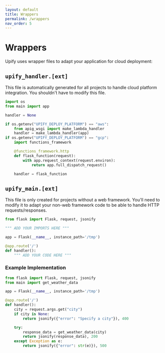 ```yaml
---
layout: default
title: Wrappers
permalink: /wrappers
nav_order: 5
---
```


# Wrappers

Upify uses wrapper files to adapt your application for cloud deployment:

## `upify_handler.[ext]`
This file is automatically generated for all projects to handle cloud platform integration. You shouldn't have to modify this file.

```python
import os
from main import app

handler = None

if os.getenv("UPIFY_DEPLOY_PLATFORM") == "aws":
    from apig_wsgi import make_lambda_handler
    handler = make_lambda_handler(app)
if os.getenv("UPIFY_DEPLOY_PLATFORM") == "gcp":
    import functions_framework

    @functions_framework.http
    def flask_function(request):
        with app.request_context(request.environ):
            return app.full_dispatch_request()

    handler = flask_function
```

## `upify_main.[ext]`
This file is only created for projects without a web framework. You'll need to modify it to adapt your non-web framework code to be able to handle HTTP requests/responses.

```python
from flask import Flask, request, jsonify

""" ADD YOUR IMPORTS HERE """

app = Flask(__name__, instance_path='/tmp')

@app.route('/')
def handler():
    """ ADD YOUR CODE HERE """
```

### Example Implementation
```python
from flask import Flask, request, jsonify
from main import get_weather_data

app = Flask(__name__, instance_path='/tmp')

@app.route('/')
def handler():
    city = request.args.get("city")
    if city is None:
        return jsonify({"error": "Specify a city"}), 400

    try:
        response_data = get_weather_data(city)
        return jsonify(response_data), 200
    except Exception as e:
        return jsonify({"error": str(e)}), 500
```